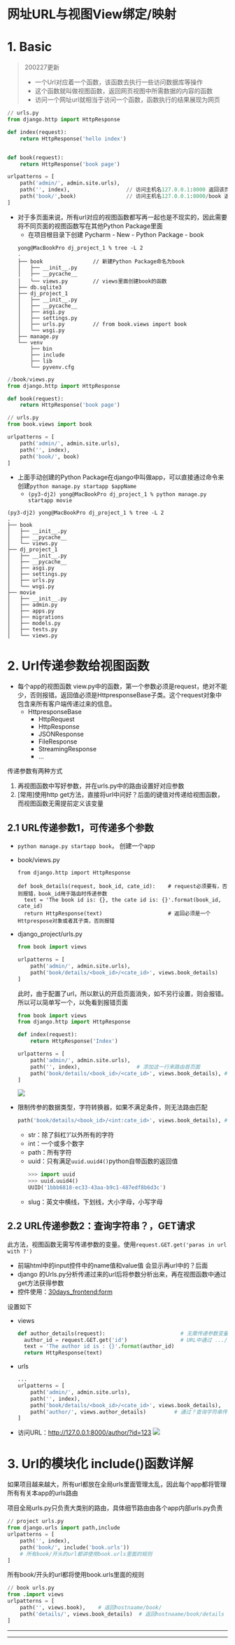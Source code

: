 # 网址URL与视图View绑定/映射

# 1. Basic
> 200227更新
> - 一个Url对应着一个函数，该函数去执行一些访问数据库等操作
> - 这个函数就叫做视图函数，返回网页视图中所需数据的内容的函数
> - 访问一个网址url就相当于访问一个函数，函数执行的结果展现为网页

```python
// urls.py
from django.http import HttpResponse

def index(request):
    return HttpResponse('hello index')


def book(request):
    return HttpResponse('book page')

urlpatterns = [
    path('admin/', admin.site.urls),
    path('', index),                  // 访问主机名127.0.0.1:8000 返回该页面
    path('book/',book)                // 访问主机名127.0.0.1:8000/book 返回该页面
]
```

- 对于多页面来说，所有url对应的视图函数都写再一起也是不现实的，因此需要将不同页面的视图函数写在其他Python Package里面
    - 在项目根目录下创建 Pycharm - New - Python Package - book
    ```shell
    yong@MacBookPro dj_project_1 % tree -L 2
    .
    ├── book                // 新建Python Package命名为book
    │   ├── __init__.py
    │   ├── __pycache__
    │   └── views.py        // views里面创建book的函数
    ├── db.sqlite3
    ├── dj_project_1
    │   ├── __init__.py
    │   ├── __pycache__
    │   ├── asgi.py
    │   ├── settings.py
    │   ├── urls.py         // from book.views import book
    │   └── wsgi.py
    ├── manage.py
    └── venv
        ├── bin
        ├── include
        ├── lib
        └── pyvenv.cfg
    ```
```python
//book/views.py
from django.http import HttpResponse

def book(request):
    return HttpResponse('book page')
```
```python
// urls.py
from book.views import book

urlpatterns = [
    path('admin/', admin.site.urls),
    path('', index),
    path('book/', book)
]
```
- 上面手动创建的Python Package在django中叫做app，可以直接通过命令来创建`python manage.py startapp $appName`
  - `(py3-dj2) yong@MacBookPro dj_project_1 % python manage.py startapp movie`

```shell
(py3-dj2) yong@MacBookPro dj_project_1 % tree -L 2                     
.
├── book
│   ├── __init__.py
│   ├── __pycache__
│   └── views.py
├── dj_project_1
│   ├── __init__.py
│   ├── __pycache__
│   ├── asgi.py
│   ├── settings.py
│   ├── urls.py
│   └── wsgi.py
├── movie
│   ├── __init__.py
│   ├── admin.py
│   ├── apps.py
│   ├── migrations
│   ├── models.py
│   ├── tests.py
│   └── views.py
```



# 2. Url传递参数给视图函数
- 每个app的视图函数 view.py中的函数，第一个参数必须是request，绝对不能少，否则报错。返回值必须是HttpresponseBase子类。这个request对象中包含来所有客户端传递过来的信息。
  - HttpresponseBase
    - HttpRequest
    - HttpResponse
    - JSONResponse
    - FileResponse
    - StreamingResponse
    - ...

传递参数有两种方式
1. 再视图函数中写好参数，并在urls.py中的路由设置好对应参数
2. [常用]使用http get方法，直接将url中问好？后面的键值对传递给视图函数，而视图函数无需提前定义该变量

## 2.1 URL传递参数1，可传递多个参数
- ```python manage.py startapp book```， 创建一个app
- book/views.py
  ```
  from django.http import HttpResponse
  
  def book_details(request, book_id, cate_id):    # request必须要有，否则报错，book_id用于路由时传递参数
    text = 'The book id is: {}, the cate id is: {}'.format(book_id, cate_id)
    return HttpResponse(text)                     # 返回必须是一个Httprespose对象或者其子类，否则报错
  ```
- django_project/urls.py
  ```python
  from book import views

  urlpatterns = [
      path('admin/', admin.site.urls),
      path('book/details/<book_id>/<cate_id>', views.book_details)
  ]
  ```
  此时，由于配置了url，所以默认的开启页面消失，如不另行设置，则会报错。所以可以简单写一个，以免看到报错页面
  ```python
  from book import views
  from django.http import HttpResponse

  def index(request):
      return HttpResponse('Index')

  urlpatterns = [
      path('admin/', admin.site.urls),
      path('', index),                  # 添加这一行来路由首页面
      path('book/details/<book_id>/<cate_id>', views.book_details), # 此处的<>，为函数中传递的参数变量，不能写错
  ]
  ```
  ![](https://i.loli.net/2019/06/07/5cfa1119bc18078436.png)

- 限制传参的数据类型，字符转换器，如果不满足条件，则无法路由匹配
  ```python
  path('book/details/<book_id>/<int:cate_id>', views.book_details), # 此处的<>，为函数中传递的参数变量，不能写错
  ```
  - str：除了斜杠‘/’以外所有的字符
  - int：一个或多个数字
  - path：所有字符
  - uuid：只有满足`uuid.uuid4()`python自带函数的返回值
    ```python
    >>> import uuid
    >>> uuid.uuid4()
    UUID('1bbb6818-ec33-43aa-b9c1-487edf8b6d3c')
    ```
  - slug：英文中横线，下划线，大小字母，小写字母


## 2.2 URL传递参数2：查询字符串？，GET请求

此方法，视图函数无需写传递参数的变量。使用`request.GET.get('paras in url with ?')`

- 前端html中的input控件中的name值和value值 会显示再url中的？后面
- django 的Urls.py分析传递过来的url后将参数分析出来，再在视图函数中通过get方法获得参数
- 控件使用：[30days_frontend:form](https://github.com/davidkorea/30days_frontend/blob/master/form.md)

设置如下

- views
  ```python
  def author_details(request):                        # 无需传递参数变量
    author_id = request.GET.get('id')                 # URL中通过 .../?id=123，GET请求来传递参数
    text = 'The author id is : {}'.format(author_id)
    return HttpResponse(text)  
  ```

- urls

  ```python
  ...
  urlpatterns = [
      path('admin/', admin.site.urls),
      path('', index),
      path('book/details/<book_id>/<cate_id>', views.book_details),
      path('author/', views.author_details)         # 通过？查询字符串传递参数，不需要<>来匹配
  ]
  ```
- 访问URL：http://127.0.0.1:8000/author/?id=123
  ![](https://i.loli.net/2019/06/07/5cfa180f0aec016071.png)

# 3. Url的模块化 include()函数详解
如果项目越来越大，所有url都放在全局urls里面管理太乱，因此每个app都将管理所有有关本app的urls路由

项目全局urls.py只负责大类别的路由，具体细节路由由各个app内部urls.py负责
```python
// project urls.py
from django.urls import path,include
urlpatterns = [
    path('', index),
    path('book/', include('book.urls'))
    # 所有book/开头的url都讲使用book.urls里面的规则
]
```
所有book/开头的url都将使用book.urls里面的规则
```python
// book urls.py
from .import views
urlpatterns = [
    path('', views.book),    # 返回hostnaame/book/
    path('details/', views.book_details)  # 返回hostnaame/book/details
]
```



-----

-----


